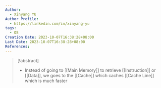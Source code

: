 ```yaml
---
Author:
  - Xinyang YU
Author Profile:
  - https://linkedin.com/in/xinyang-yu
tags:
  - OS
Creation Date: 2023-10-07T16:38:28+08:00
Last Date: 2023-10-07T16:38:28+08:00
References:
---
```

>[!abstract]
>- Instead of going to [[Main Memory]] to retrieve [[Instruction]] or [[Data]], we goes to the [[Cache]] which caches [[Cache Line]] which is much faster